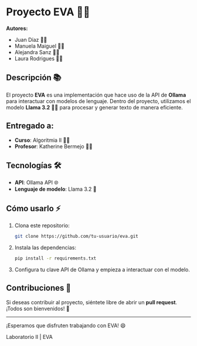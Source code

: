 # Proyecto EVA 🤖✨

**Autores:**
- Juan Díaz 👨‍💻
- Manuela Maiguel 👩‍💻
- Alejandra Sanz 👩‍💻
- Laura Rodrigues 👩‍💻

## Descripción 📚

El proyecto **EVA** es una implementación que hace uso de la API de **Ollama** para interactuar con modelos de lenguaje. Dentro del proyecto, utilizamos el modelo **Llama 3.2** 🦙💡 para procesar y generar texto de manera eficiente.

## Entregado a:  
- **Curso**: Algoritmia II 🧑‍🏫  
- **Profesor**: Katherine Bermejo 👩‍🏫

## Tecnologías 🛠️

- **API**: Ollama API 🌐
- **Lenguaje de modelo**: Llama 3.2 🧠

## Cómo usarlo ⚡

1. Clona este repositorio:
    ```bash
    git clone https://github.com/tu-usuario/eva.git
    ```

2. Instala las dependencias:
    ```bash
    pip install -r requirements.txt
    ```

3. Configura tu clave API de Ollama y empieza a interactuar con el modelo.

## Contribuciones 🤝

Si deseas contribuir al proyecto, siéntete libre de abrir un **pull request**. ¡Todos son bienvenidos! 🚀

---

¡Esperamos que disfruten trabajando con EVA! 😄

Laboratorio II | EVA
